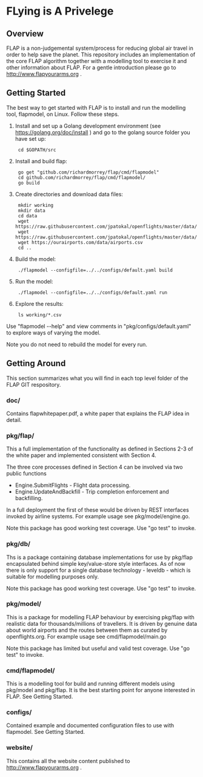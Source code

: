 # FLying is A Privelege

## Overview
FLAP is a non-judgemental system/process for reducing global air travel in order to help save the planet. This repository includes an implementation of the core FLAP algorithm together with a modelling tool to exercise it and other information about FLAP. For a gentle introduction please go to http://www.flapyourarms.org . 

## Getting Started
The best way to get started with FLAP is to install and run the modelling tool, flapmodel, on Linux. Follow these steps.

1. Install and set up a Golang development environment (see https://golang.org/doc/install ) and go to the golang source folder you have set up:

		cd $GOPATH/src	

2. Install and build flap:

		go get "github.com/richardmorrey/flap/cmd/flapmodel"
		cd github.com/richardmorrey/flap/cmd/flapmodel/
		go build

3. Create directories and download data files:

		mkdir working
		mkdir data
		cd data
		wget https://raw.githubusercontent.com/jpatokal/openflights/master/data/airports.dat
  		wget https://raw.githubusercontent.com/jpatokal/openflights/master/data/routes.dat
  		wget https://ourairports.com/data/airports.csv
		cd ..

4. Build the model:

		./flapmodel --configfile=../../configs/default.yaml build

5. Run the model:

		./flapmodel --configfile=../../configs/default.yaml run

6. Explore the results:

		ls working/*.csv

Use "flapmodel --help" and view comments in "pkg/configs/default.yaml" to explore ways of varying the model.

Note you do not need to rebuild the model for every run.

## Getting Around

This section summarizes what you will find in each top level folder of the FLAP GIT respository.

### doc/
Contains flapwhitepaper.pdf, a white paper that explains the FLAP idea in detail.

### pkg/flap/
This a full implementation of the functionality as defined in Sections 2-3 of the white paper and implemented consistent with Section 4. 

The three core processes defined in Section 4 can be involved via two public functions 
- Engine.SubmitFlights - Flight data processing.
- Engine.UpdateAndBackfill - Trip completion enforcement and backfilling.		       		

In a full deployment the first of these would be driven by REST interfaces invoked by airline systems. For example usage see pkg/model/engine.go.

Note this package has good working test coverage. Use "go test" to invoke.

### pkg/db/
Ths is a package containing database implementations for use by pkg/flap encapsulated behind simple key/value-store style interfaces. As of now there is only support for a single database technology - leveldb - which is suitable for modelling purposes only.

Note this package has good working test coverage. Use "go test" to invoke.

### pkg/model/
This is a package for modelling FLAP behaviour by exercising pkg/flap with realistic data for thousands/millions of travellers. It is driven by genuine data about world airports and the routes between them as curated by openflights.org. For example usage see cmd/flapmodel/main.go 

Note this package has limited but useful and valid test coverage. Use "go test" to invoke.

### cmd/flapmodel/
This is a modelling tool for build and running different models using pkg/model and pkg/flap. It is the best starting point for anyone interested in FLAP. See Getting Started.

### configs/
Contained example and documented configuration files to use with flapmodel. See Getting Started.

### website/
This contains all the website content published to http://www.flapyourarms.org .
